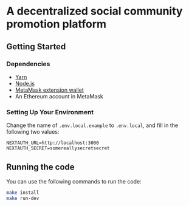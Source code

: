 # A decentralized social community promotion platform



## Getting Started

### Dependencies 

- [Yarn](https://classic.yarnpkg.com/en/docs/install)
- [Node.js](https://nodejs.org/en/)
- [MetaMask extension wallet](https://metamask.io/)
- An Ethereum account in MetaMask

### Setting Up Your Environment

Change the name of `.env.local.example` to `.env.local`, and fill in the following two values:

```
NEXTAUTH_URL=http://localhost:3000
NEXTAUTH_SECRET=somereallysecretsecret
```
## Running the code

You can use the following commands to run the code:

```bash
make install
make run-dev
```
